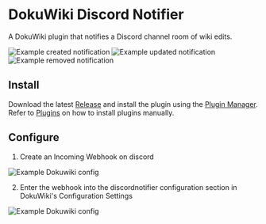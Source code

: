 # DokuWiki Discord Notifier

A DokuWiki plugin that notifies a Discord channel room of wiki edits.

![Example created notification](https://github.com/zteeed/dokuwiki-discord-notifier/raw/master/images/event_created.png)
![Example updated notification](https://github.com/zteeed/dokuwiki-discord-notifier/raw/master/images/event_updated.png)
![Example removed notification](https://github.com/zteeed/dokuwiki-discord-notifier/raw/master/images/event_deleted.png)

## Install

Download the latest [Release](https://github.com/zteeed/dokuwiki-discord-notifier/releases) and install the plugin using the [Plugin Manager](https://www.dokuwiki.org/plugin:plugin).  Refer to [Plugins](https://www.dokuwiki.org/plugins) on how to install plugins manually.

## Configure

1. Create an Incoming Webhook on discord

![Example Dokuwiki config](https://github.com/zteeed/dokuwiki-discord-notifier/raw/master/images/config_discord.png)

2. Enter the webhook into the discordnotifier configuration section in DokuWiki's Configuration Settings

![Example Dokuwiki config](https://github.com/zteeed/dokuwiki-discord-notifier/raw/master/images/config.png)
